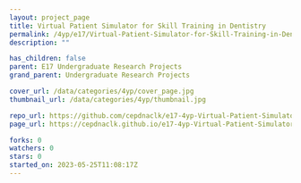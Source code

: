 ```yaml
---
layout: project_page
title: Virtual Patient Simulator for Skill Training in Dentistry
permalink: /4yp/e17/Virtual-Patient-Simulator-for-Skill-Training-in-Dentistry/
description: ""

has_children: false
parent: E17 Undergraduate Research Projects
grand_parent: Undergraduate Research Projects

cover_url: /data/categories/4yp/cover_page.jpg
thumbnail_url: /data/categories/4yp/thumbnail.jpg

repo_url: https://github.com/cepdnaclk/e17-4yp-Virtual-Patient-Simulator-for-Skill-Training-in-Dentistry
page_url: https://cepdnaclk.github.io/e17-4yp-Virtual-Patient-Simulator-for-Skill-Training-in-Dentistry

forks: 0
watchers: 0
stars: 0
started_on: 2023-05-25T11:08:17Z
---
```



